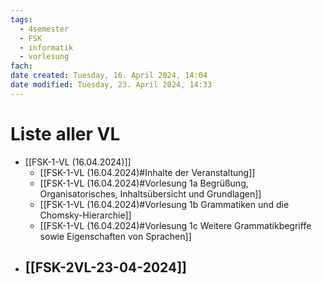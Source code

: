 ```yaml
---
tags:
  - 4semester
  - FSK
  - informatik
  - vorlesung
fach: 
date created: Tuesday, 16. April 2024, 14:04
date modified: Tuesday, 23. April 2024, 14:33
---
```


# Liste aller VL

- [[FSK-1-VL (16.04.2024)]]
	- [[FSK-1-VL (16.04.2024)#Inhalte der Veranstaltung]]
	- [[FSK-1-VL (16.04.2024)#Vorlesung 1a Begrüßung, Organisatorisches, Inhaltsübersicht und Grundlagen]]
	- [[FSK-1-VL (16.04.2024)#Vorlesung 1b Grammatiken und die Chomsky-Hierarchie]]
	- [[FSK-1-VL (16.04.2024)#Vorlesung 1c Weitere Grammatikbegriffe sowie Eigenschaften von Sprachen]]
- [[FSK-2VL-23-04-2024]]
	- 